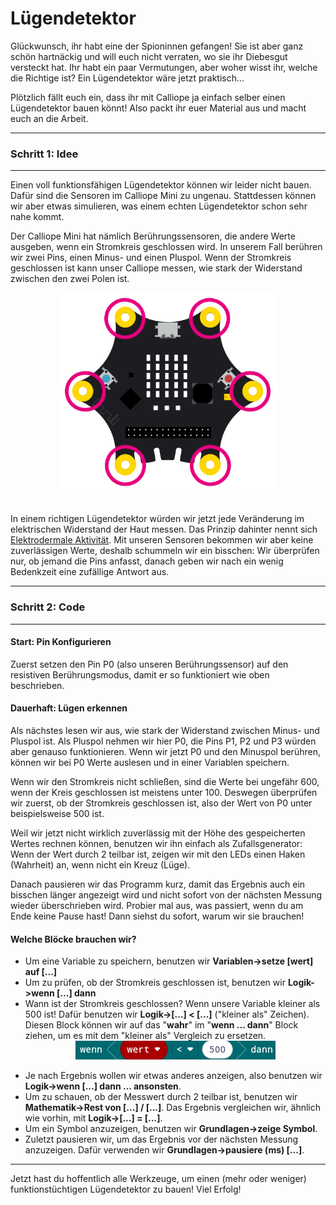 # Lügendetektor
Glückwunsch, ihr habt eine der Spioninnen gefangen! Sie ist aber ganz schön hartnäckig und will euch nicht 
verraten, wo sie ihr Diebesgut versteckt hat. Ihr habt ein paar Vermutungen, aber woher wisst ihr,
welche die Richtige ist? Ein Lügendetektor wäre jetzt praktisch...

Plötzlich fällt euch ein, dass ihr mit Calliope ja einfach selber einen Lügendetektor bauen könnt!
Also packt ihr euer Material aus und macht euch an die Arbeit.

---
### Schritt 1: Idee
---
Einen voll funktionsfähigen Lügendetektor können wir leider nicht bauen. Dafür sind die Sensoren
im Calliope Mini zu ungenau. Stattdessen können wir aber etwas simulieren, was einem echten Lügendetektor
schon sehr nahe kommt.

Der Calliope Mini hat nämlich Berührungssensoren, die andere Werte ausgeben, wenn ein Stromkreis geschlossen
wird. In unserem Fall berühren wir zwei Pins, einen Minus- und einen Pluspol. Wenn der Stromkreis
geschlossen ist kann unser Calliope messen, wie stark der Widerstand zwischen den zwei Polen ist.

<img src="_starcode_calliope_visuals/picture_touch_pins.png" width="349" height="322" class="center" style="display: block; margin-left: auto; margin-right: auto;"> <br>

In einem richtigen Lügendetektor würden wir jetzt jede Veränderung im elektrischen Widerstand der Haut
messen. Das Prinzip dahinter nennt sich [Elektrodermale Aktivität](https://de.wikipedia.org/wiki/Elektrodermale_Aktivit%C3%A4t).
Mit unseren Sensoren bekommen wir aber keine zuverlässigen Werte, deshalb schummeln wir ein bisschen:
Wir überprüfen nur, ob jemand die Pins anfasst, danach geben wir nach ein wenig Bedenkzeit eine zufällige
Antwort aus.

---
### Schritt 2: Code
---
#### Start: Pin Konfigurieren
Zuerst setzen den Pin P0 (also unseren Berührungssensor) auf den resistiven Berührungsmodus, damit er
so funktioniert wie oben beschrieben.

#### Dauerhaft: Lügen erkennen
Als nächstes lesen wir aus, wie stark der Widerstand zwischen
Minus- und Pluspol ist. Als Pluspol nehmen wir hier P0, die Pins
P1, P2 und P3 würden aber genauso funktionieren.
Wenn wir jetzt P0 und den Minuspol berühren, können wir bei P0
Werte auslesen und in einer Variablen speichern.

Wenn wir den Stromkreis nicht schließen, sind die Werte bei ungefähr
600, wenn der Kreis geschlossen ist meistens unter 100.
Deswegen überprüfen wir zuerst, ob der Stromkreis geschlossen ist, 
also der Wert von P0 unter beispielsweise 500 ist.

Weil wir jetzt nicht wirklich zuverlässig mit der Höhe des gespeicherten Wertes rechnen können, benutzen wir ihn einfach
als Zufallsgenerator: Wenn der Wert durch 2 teilbar ist, zeigen
wir mit den LEDs einen Haken (Wahrheit) an, wenn nicht ein Kreuz (Lüge).

Danach pausieren wir das Programm kurz, damit das Ergebnis auch
ein bisschen länger angezeigt wird und nicht sofort von der
nächsten Messung wieder überschrieben wird. Probier mal aus,
was passiert, wenn du am Ende keine Pause hast! Dann siehst du
sofort, warum wir sie brauchen!

#### Welche Blöcke brauchen wir?
- Um eine Variable zu speichern, benutzen wir **Variablen->setze [wert] auf [...]**
- Um zu prüfen, ob der Stromkreis geschlossen ist, benutzen wir **Logik->wenn [...] dann**
- Wann ist der Stromkreis geschlossen? Wenn unsere Variable kleiner
als 500 ist! Dafür benutzen wir **Logik->[...] < [...]** ("kleiner als" Zeichen). Diesen Block können wir auf das "**wahr**" im
"**wenn ... dann**" Block ziehen, um es mit dem "kleiner als" Vergleich
zu ersetzen.
<img src="_starcode_calliope_visuals/if_else_vergleich.png" width="320" height="30" class="center" style="display: block; margin-left: auto; margin-right: auto;"> <br>
- Je nach Ergebnis wollen wir etwas anderes anzeigen, also benutzen
wir **Logik->wenn [...] dann ... ansonsten**.
- Um zu schauen, ob der Messwert durch 2 teilbar ist, benutzen wir
**Mathematik->Rest von [...] / [...]**. Das Ergebnis vergleichen wir,
ähnlich wie vorhin, mit **Logik->[...] = [...]**.
- Um ein Symbol anzuzeigen, benutzen wir **Grundlagen->zeige Symbol**.
- Zuletzt pausieren wir, um das Ergebnis vor der nächsten Messung
anzuzeigen. Dafür verwenden wir **Grundlagen->pausiere (ms) [...]**.

---

Jetzt hast du hoffentlich alle Werkzeuge, um einen (mehr oder weniger) funktionstüchtigen Lügendetektor zu bauen! Viel Erfolg!
